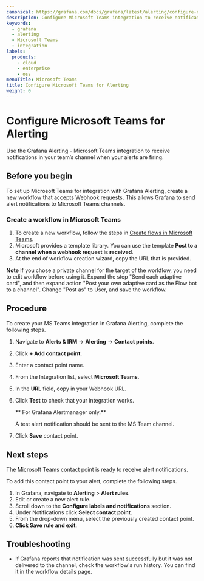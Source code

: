 ```yaml
---
canonical: https://grafana.com/docs/grafana/latest/alerting/configure-notifications/manage-contact-points/integrations/configure-teams/
description: Configure Microsoft Teams integration to receive notifications when your alerts are firing
keywords:
  - grafana
  - alerting
  - Microsoft Teams
  - integration
labels:
  products:
    - cloud
    - enterprise
    - oss
menuTitle: Microsoft Teams
title: Configure Microsoft Teams for Alerting
weight: 0
---
```


# Configure Microsoft Teams for Alerting

Use the Grafana Alerting - Microsoft Teams integration to receive notifications in your team’s channel when your alerts are firing.

## Before you begin

To set up Microsoft Teams for integration with Grafana Alerting, create a new workflow that accepts Webhook requests. This allows Grafana to send alert notifications to Microsoft Teams channels.

### Create a workflow in Microsoft Teams

1. To create a new workflow, follow the steps in [Create flows in Microsoft Teams](https://learn.microsoft.com/en-us/power-automate/teams/teams-app-create).
1. Microsoft provides a template library. You can use the template **Post to a channel when a webhook request is received**.
1. At the end of workflow creation wizard, copy the URL that is provided.

**Note**
If you chose a private channel for the target of the workflow, you need to edit workflow before using it. Expand the step "Send each adaptive card", and then expand action "Post your own adaptive card as the Flow bot to a channel". Change "Post as" to User, and save the workflow.

## Procedure

To create your MS Teams integration in Grafana Alerting, complete the following steps.

1. Navigate to **Alerts & IRM** -> **Alerting** -> **Contact points**.
1. Click **+ Add contact point**.
1. Enter a contact point name.
1. From the Integration list, select **Microsoft Teams**.
1. In the **URL** field, copy in your Webhook URL.
1. Click **Test** to check that your integration works.

   ** For Grafana Alertmanager only.**

   A test alert notification should be sent to the MS Team channel.
1. Click **Save** contact point.

## Next steps

The Microsoft Teams contact point is ready to receive alert notifications.

To add this contact point to your alert, complete the following steps.

1. In Grafana, navigate to **Alerting** > **Alert rules**.
1. Edit or create a new alert rule.
1. Scroll down to the **Configure labels and notifications** section.
1. Under Notifications click **Select contact point**.
1. From the drop-down menu, select the previously created contact point.
1. **Click Save rule and exit**.

## Troubleshooting

- If Grafana reports that notification was sent successfully but it was not delivered to the channel, check the workflow's run history. You can find it in the workflow details page.

